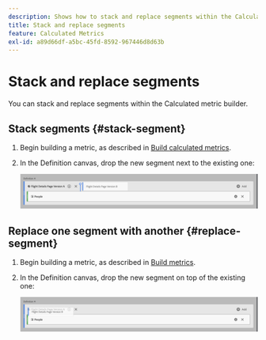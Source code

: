 ```yaml
---
description: Shows how to stack and replace segments within the Calculated Metric Builder.
title: Stack and replace segments
feature: Calculated Metrics
exl-id: a89d66df-a5bc-45fd-8592-967446d8d63b
---
```

# Stack and replace segments

You can stack and replace segments within the Calculated metric builder.

## Stack segments {#stack-segment}

1. Begin building a metric, as described in [Build calculated metrics](cm-build-metrics.md).

1. In the Definition canvas, drop the new segment next to the existing one:

   ![Definition canvas showing the US Visitors metric dropped next to the existing International Visitors.](assets/segment-stack.png)

## Replace one segment with another {#replace-segment}

1. Begin building a metric, as described in [Build metrics](cm-build-metrics.md).

1. In the Definition canvas, drop the new segment on top of the existing one:

   ![Definition canvas showing the US Visitors dropped on top of the International Visitors metric.](assets/segment-replace.png)
